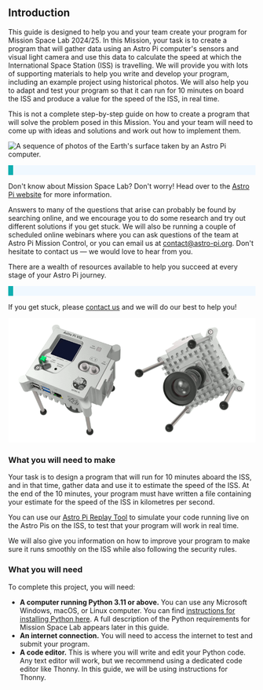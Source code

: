 ## Introduction
This guide is designed to help you and your team create your program for Mission Space Lab 2024/25. In this Mission, your task is to create a program that will gather data using an Astro Pi computer's sensors and visual light camera and use this data to calculate the speed at which the International Space Station (ISS) is travelling. We will provide you with lots of supporting materials to help you write and develop your program, including an example project using historical photos. We will also help you to adapt and test your program so that it can run for 10 minutes on board the ISS and produce a value for the speed of the ISS, in real time.

This is not a complete step-by-step guide on how to create a program that will solve the problem posed in this Mission. You and your team will need to come up with ideas and solutions and work out how to implement them.

![A sequence of photos of the Earth's surface taken by an Astro Pi computer.](images/Atlas.gif)

<p style="border-left: solid; border-width:10px; border-color: #0faeb0; background-color: aliceblue; padding: 10px;">

Don't know about Mission Space Lab? Don't worry! Head over to the [Astro Pi website](https://astro-pi.org/mission-space-lab/) for more information.

</p>

Answers to many of the questions that arise can probably be found by searching online, and we encourage you to do some research and try out different solutions if you get stuck. We will also be running a couple of scheduled online webinars where you can ask questions of the team at Astro Pi Mission Control, or you can email us at [contact@astro-pi.org](mailto:contact@astro-pi.org). Don't hesitate to contact us — we would love to hear from you.

There are a wealth of resources available to help you succeed at every stage of your Astro Pi journey.

<p style="border-left: solid; border-width:10px; border-color: #0faeb0; background-color: aliceblue; padding: 10px;">

If you get stuck, please [contact us](mailto:enquiries@astro-pi.org) and we will do our best to help you!
</p>

 ![Two views of an Astro Pi computer, showing the front panel (with some of the sensors) and the camera.](images/astro-pi-double.png) 

### What you will need to make

Your task is to design a program that will run for 10 minutes aboard the ISS, and in that time, gather data and use it to estimate the speed of the ISS. At the end of the 10 minutes, your program must have written a file containing your estimate for the speed of the ISS in kilometres per second.

You can use our [Astro Pi Replay Tool](https://missions.astro-pi.org/msl/replay-tool) to simulate your code running live on the Astro Pis on the ISS, to test that your program will work in real time.

We will also give you information on how to improve your program to make sure it runs smoothly on the ISS while also following the security rules.


### What you will need

To complete this project, you will need:
- **A computer running Python 3.11 or above.** You can use any Microsoft Windows, macOS, or Linux computer. You can find [instructions for installing Python here](https://projects.raspberrypi.org/en/projects/generic-python-install-python3). A full description of the Python requirements for Mission Space Lab appears later in this guide.
- **An internet connection.** You will need to access the internet to test and submit your program.
- **A code editor.** This is where you will write and edit your Python code. Any text editor will work, but we recommend using a dedicated code editor like Thonny. In this guide, we will be using instructions for Thonny.
